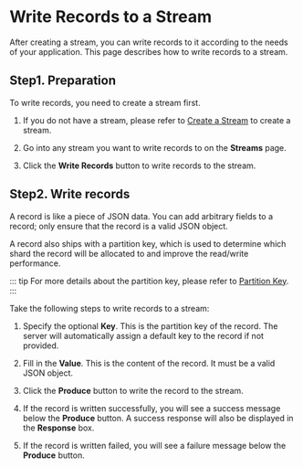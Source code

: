 # Write Records to a Stream

After creating a stream, you can write records to it according to the needs of your application.
This page describes how to write records to a stream.

## Step1. Preparation

To write records, you need to create a stream first.

1. If you do not have a stream, please refer to [Create a Stream](./create-a-stream.md) to create a stream.

2. Go into any stream you want to write records to on the **Streams** page.

3. Click the **Write Records** button to write records to the stream.

## Step2. Write records

A record is like a piece of JSON data. You can add arbitrary fields to a record; only ensure that the record is a valid JSON object.

A record also ships with a partition key, which is used to determine which shard the record will be allocated to and improve the read/write performance.

::: tip
For more details about the partition key, please refer to [Partition Key](https://hstream.io/docs/en/latest/guides/write.html#write-records-with-partition-keys).
:::

Take the following steps to write records to a stream:

1. Specify the optional **Key**. This is the partition key of the record. The server will automatically assign a default key to the record if not provided.

2. Fill in the **Value**. This is the content of the record. It must be a valid JSON object.

3. Click the **Produce** button to write the record to the stream.

4. If the record is written successfully, you will see a success message below the **Produce** button. A success response will also be displayed in the **Response** box.

5. If the record is written failed, you will see a failure message below the **Produce** button.
